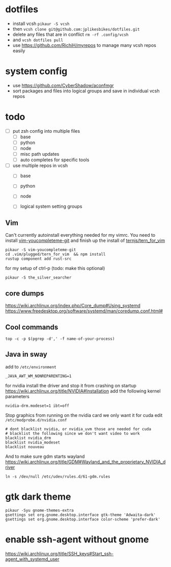 # dotfiles

+ install vcsh `pikaur -S vcsh`
+ then `vcsh clone git@github.com:jplikesbikes/dotfiles.git`
+ delete any files that are in conflict `rm -rf .config/vcsh`
+ and `vcsh dotfiles pull`
+ use https://github.com/RichiH/myrepos to manage many vcsh repos easily

# system config
+ use https://github.com/CyberShadow/aconfmgr 
+ sort packages and files into logical groups and save in individual vcsh repos

# todo
+ [ ] put zsh config into multiple files
    + [ ] base
    + [ ] python
    + [ ] node
    + [ ] misc path updates
    + [ ] auto completes for specific tools
+ [ ] use multiple repos in vcsh 
    + [ ] base
    + [ ] python
    + [ ] node
    + [ ] logical system setting groups


## Vim
Can't currently autoinstall everything needed for my vimrc.
You need to install [vim-youcompleteme-git](https://aur.archlinux.org/packages/vim-youcompleteme-git/)
and finish up the install of [ternjs/tern_for_vim](https://github.com/ternjs/tern_for_vim)
```
pikaur -S vim-youcompleteme-git
cd .vim/plugged/tern_for_vim  && npm install
rustup component add rust-src
```

for my setup of ctrl-p (todo: make this optional)
```
pikaur -S the_silver_searcher
```

## core dumps
https://wiki.archlinux.org/index.php/Core_dump#Using_systemd
https://www.freedesktop.org/software/systemd/man/coredump.conf.html#

## Cool commands
`top -c -p $(pgrep -d',' -f name-of-your-process)`

## Java in sway
add to `/etc/environment`
```
_JAVA_AWT_WM_NONREPARENTING=1
```

for nvidia
install the driver and stop it from crashing on startup
https://wiki.archlinux.org/title/NVIDIA#Installation
add the following kernel parameters
```
nvidia-drm.modeset=1 ibt=off
```

Stop graphics from running on the nvidia card we only want it for cuda
edit `/etc/modprobe.d/nvidia.conf`
```
# dont blacklist nvidia, or nvidia_uvm those are needed for cuda
# blacklist the following since we don't want video to work
blacklist nvidia_drm
blacklist nvidia_modeset
blacklist nouveau
```

And to make sure gdm starts wayland
https://wiki.archlinux.org/title/GDM#Wayland_and_the_proprietary_NVIDIA_driver
```
ln -s /dev/null /etc/udev/rules.d/61-gdm.rules
```

# gtk dark theme
```
pikaur -Syu gnome-themes-extra
gsettings set org.gnome.desktop.interface gtk-theme 'Adwaita-dark'
gsettings set org.gnome.desktop.interface color-scheme 'prefer-dark'
```

# enable ssh-agent without gnome
https://wiki.archlinux.org/title/SSH_keys#Start_ssh-agent_with_systemd_user
